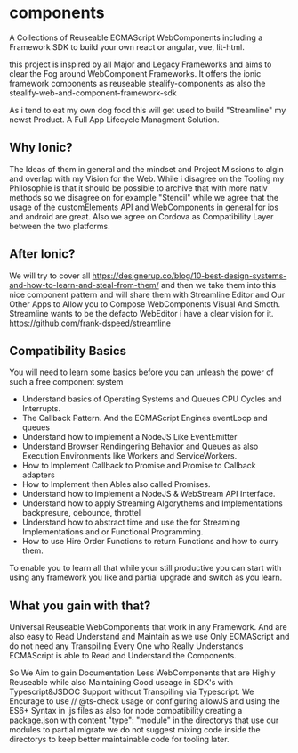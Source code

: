 # components
A Collections of Reuseable ECMAScript WebComponents including a Framework SDK to build your own react or angular, vue, lit-html.

this project is inspired by all Major and Legacy Frameworks and aims to clear the Fog around WebComponent Frameworks.
It offers the ionic framework components as reuseable stealify-components as also the stealify-web-and-component-framework-sdk

As i tend to eat my own dog food this will get used to build "Streamline" my newst Product. A Full App Lifecycle Managment Solution.

## Why Ionic?
The Ideas of them in general and the mindset and Project Missions to algin and overlap with my Vision for the Web. While i disagree 
on the Tooling my Philosophie is that it should be possible to archive that with more nativ methods so we disagree on for example
"Stencil" while we agree that the usage of the customElements API and WebComponents in general for ios and android are great.
Also we agree on Cordova as Compatibility Layer between the two platforms.

## After Ionic?
We will try to cover all https://designerup.co/blog/10-best-design-systems-and-how-to-learn-and-steal-from-them/ and then we take them
into this nice component pattern and will share them with Streamline Editor and Our Other Apps to Allow you to Compose WebComponents
Visual And Smoth. Streamline wants to be the defacto WebEditor i have a clear vision for it. https://github.com/frank-dspeed/streamline

## Compatibility Basics

You will need to learn some basics before you can unleash the power of such a free component system

- Understand basics of Operating Systems and Queues CPU Cycles and Interrupts.
- The Callback Pattern. And the ECMAScript Engines eventLoop and queues
- Understand how to implement a NodeJS Like EventEmitter
- Understand Browser Rendingering Behavior and Queues as also Execution Environments like Workers and ServiceWorkers.
- How to Implement Callback to Promise and Promise to Callback adapters
- How to Implement then Ables also called Promises.
- Understand how to implement a NodeJS & WebStream API Interface.
- Understand how to apply Streaming Algorythems and Implementations backpresure, debounce, throttel
- Understand how to abstract time and use the for Streaming Implementations and or Functional Programming.
- How to use Hire Order Functions to return Functions and how to curry them.

To enable you to learn all that while your still productive you can start with using any framework you like and partial upgrade and switch as
you learn.

## What you gain with that?
Universal Reuseable WebComponents that work in any Framework. And are also easy to Read Understand and Maintain as we use Only ECMAScript and
do not need any Transpiling Every One who Really Understands ECMAScript is able to Read and Understand the Components.

So We Aim to gain Documentation Less WebComponents that are Highly Reuseable while also Maintaining Good useage in SDK's with Typescript&JSDOC Support
without Transpiling via Typescript. We Encurage to use // @ts-check usage or configuring allowJS and using the ES6+ Syntax in .js files as also
for node compatibility creating a package.json with content "type": "module" in the directorys that use our modules to partial migrate
we do not suggest mixing code inside the directorys to keep better maintainable code for tooling later.
